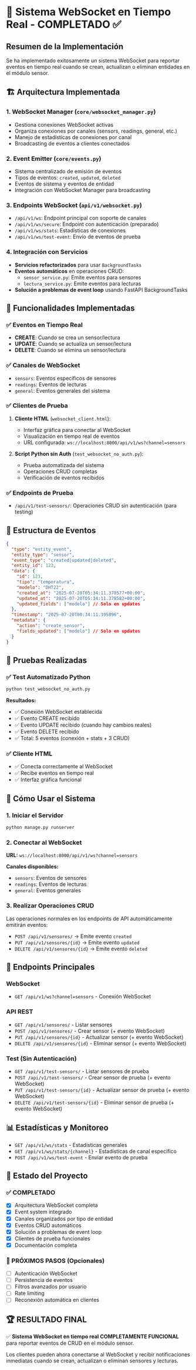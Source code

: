 # 📡 Sistema WebSocket en Tiempo Real - COMPLETADO ✅

## Resumen de la Implementación

Se ha implementado exitosamente un sistema WebSocket para reportar eventos en tiempo real cuando se crean, actualizan o eliminan entidades en el módulo sensor.

## 🏗️ Arquitectura Implementada

### 1. WebSocket Manager (`core/websocket_manager.py`)
- Gestiona conexiones WebSocket activas
- Organiza conexiones por canales (sensors, readings, general, etc.)
- Manejo de estadísticas de conexiones por canal
- Broadcasting de eventos a clientes conectados

### 2. Event Emitter (`core/events.py`)
- Sistema centralizado de emisión de eventos
- Tipos de eventos: `created`, `updated`, `deleted`
- Eventos de sistema y eventos de entidad
- Integración con WebSocket Manager para broadcasting

### 3. Endpoints WebSocket (`api/v1/websocket.py`)
- `/api/v1/ws`: Endpoint principal con soporte de canales
- `/api/v1/ws/secure`: Endpoint con autenticación (preparado)
- `/api/v1/ws/stats`: Estadísticas de conexiones
- `/api/v1/ws/test-event`: Envío de eventos de prueba

### 4. Integración con Servicios
- **Servicios refactorizados** para usar `BackgroundTasks`
- **Eventos automáticos** en operaciones CRUD:
  - `sensor_service.py`: Emite eventos para sensores
  - `lectura_service.py`: Emite eventos para lecturas
- **Solución a problemas de event loop** usando FastAPI BackgroundTasks

## 🎯 Funcionalidades Implementadas

### ✅ Eventos en Tiempo Real
- **CREATE**: Cuando se crea un sensor/lectura
- **UPDATE**: Cuando se actualiza un sensor/lectura
- **DELETE**: Cuando se elimina un sensor/lectura

### ✅ Canales de WebSocket
- `sensors`: Eventos específicos de sensores
- `readings`: Eventos de lecturas
- `general`: Eventos generales del sistema

### ✅ Clientes de Prueba
1. **Cliente HTML** (`websocket_client.html`):
   - Interfaz gráfica para conectar al WebSocket
   - Visualización en tiempo real de eventos
   - URL configurada: `ws://localhost:8000/api/v1/ws?channel=sensors`

2. **Script Python sin Auth** (`test_websocket_no_auth.py`):
   - Prueba automatizada del sistema
   - Operaciones CRUD completas
   - Verificación de eventos recibidos

### ✅ Endpoints de Prueba
- `/api/v1/test-sensors/`: Operaciones CRUD sin autenticación (para testing)

## 🔧 Estructura de Eventos

```json
{
  "type": "entity_event",
  "entity_type": "sensor",
  "event_type": "created|updated|deleted",
  "entity_id": 123,
  "data": {
    "id": 123,
    "tipo": "temperatura",
    "modelo": "DHT22",
    "created_at": "2025-07-20T05:34:11.378577+00:00",
    "updated_at": "2025-07-20T05:34:11.378582+00:00",
    "updated_fields": ["modelo"] // Solo en updates
  },
  "timestamp": "2025-07-20T00:34:11.395896",
  "metadata": {
    "action": "create_sensor",
    "fields_updated": ["modelo"] // Solo en updates
  }
}
```

## 🧪 Pruebas Realizadas

### ✅ Test Automatizado Python
```bash
python test_websocket_no_auth.py
```
**Resultados:**
- ✅ Conexión WebSocket establecida
- ✅ Evento CREATE recibido
- ✅ Evento UPDATE recibido (cuando hay cambios reales)
- ✅ Evento DELETE recibido
- ✅ Total: 5 eventos (conexión + stats + 3 CRUD)

### ✅ Cliente HTML
- ✅ Conecta correctamente al WebSocket
- ✅ Recibe eventos en tiempo real
- ✅ Interfaz gráfica funcional

## 🚀 Cómo Usar el Sistema

### 1. Iniciar el Servidor
```bash
python manage.py runserver
```

### 2. Conectar al WebSocket
**URL:** `ws://localhost:8000/api/v1/ws?channel=sensors`

**Canales disponibles:**
- `sensors`: Eventos de sensores
- `readings`: Eventos de lecturas  
- `general`: Eventos generales

### 3. Realizar Operaciones CRUD
Las operaciones normales en los endpoints de API automáticamente emitirán eventos:
- `POST /api/v1/sensores/` → Emite evento `created`
- `PUT /api/v1/sensores/{id}` → Emite evento `updated`
- `DELETE /api/v1/sensores/{id}` → Emite evento `deleted`

## 🔗 Endpoints Principales

### WebSocket
- `GET /api/v1/ws?channel=sensors` - Conexión WebSocket

### API REST
- `GET /api/v1/sensores/` - Listar sensores
- `POST /api/v1/sensores/` - Crear sensor (+ evento WebSocket)
- `PUT /api/v1/sensores/{id}` - Actualizar sensor (+ evento WebSocket)
- `DELETE /api/v1/sensores/{id}` - Eliminar sensor (+ evento WebSocket)

### Test (Sin Autenticación)
- `GET /api/v1/test-sensors/` - Listar sensores de prueba
- `POST /api/v1/test-sensors/` - Crear sensor de prueba (+ evento WebSocket)
- `PUT /api/v1/test-sensors/{id}` - Actualizar sensor de prueba (+ evento WebSocket)
- `DELETE /api/v1/test-sensors/{id}` - Eliminar sensor de prueba (+ evento WebSocket)

## 📊 Estadísticas y Monitoreo
- `GET /api/v1/ws/stats` - Estadísticas generales
- `GET /api/v1/ws/stats/{channel}` - Estadísticas de canal específico
- `POST /api/v1/ws/test-event` - Enviar evento de prueba

## 🎯 Estado del Proyecto

### ✅ COMPLETADO
- [x] Arquitectura WebSocket completa
- [x] Event system integrado
- [x] Canales organizados por tipo de entidad
- [x] Eventos CRUD automáticos
- [x] Solución a problemas de event loop
- [x] Clientes de prueba funcionales
- [x] Documentación completa

### 🔄 PRÓXIMOS PASOS (Opcionales)
- [ ] Autenticación WebSocket
- [ ] Persistencia de eventos
- [ ] Filtros avanzados por usuario
- [ ] Rate limiting
- [ ] Reconexión automática en clientes

## 🏆 RESULTADO FINAL
✅ **Sistema WebSocket en tiempo real COMPLETAMENTE FUNCIONAL** para reportar eventos de CRUD en el módulo sensor.

Los clientes pueden ahora conectarse al WebSocket y recibir notificaciones inmediatas cuando se crean, actualizan o eliminan sensores y lecturas.
